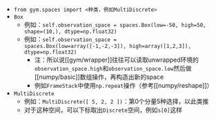 - `from gym.spaces import <种类，例如MultiDiscrete>`
- `Box`
    - 例如：`self.observation_space = spaces.Box(low=-50, high=50, shape=(10,), dtype=np.float32)`
    - 例如：`self.observation_space = spaces.Box(low=array([-1,-2,-3]), high=array([1,2,3]), dtype=np.float32)`
      - 注：所以说[[gym/wrapper]]往往可以读取unwrapped环境的`observation_space.high`和`observation_space.low`然后做[[numpy/basic]]数组操作，再构造出新的space
      - 例如`FrameStack`中使用`np.repeat`操作（参考[[numpy/reshape]]）
- `MultiDiscrete`
  - 例如：`MultiDiscrete([ 5, 2, 2 ])`：第0个分量5种选择，以此类推
  - 对于这种空间，可以下标取出`Discrete`空间，例如`s[0]`这样